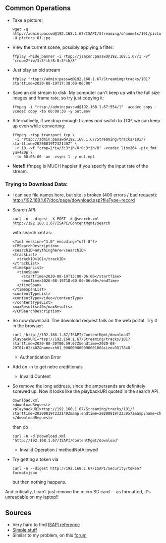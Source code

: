## Common Operations

* Take a picture:
  ```
  wget -q http://admin:passwd@192.168.1.67/ISAPI/Streaming/channels/101/picture -O picture_01.jpg
  ```

* View the current scene, possibly applying a filter:
	```
	ffplay -hide_banner -i rtsp://jsaxon:passwd@192.168.1.67/1 -vf "crop=2*iw/3:3*ih/8:0:3*ih/8"
	```

* Just play an old stream
	```
	ffplay "rtsp://admin:passwd@192.168.1.67/Streaming/tracks/101?starttime=2020-08-19T17:30:00-06:00"
	```

* Save an old stream to disk.
	My computer can't keep up with the full size images and frame rate, so try just copying it:
	```
	ffmpeg -i "rtsp://admin:passwd@192.168.1.67:554/1" -acodec copy -vcodec copy -to 00:00:30 -y out.mov
	```

* Alternatively, if we drop enough frames *and* switch to TCP, we can keep up even while converting:
	```
	ffmpeg -rtsp_transport tcp \
     -i "rtsp://admin:passwd@192.168.1.67/Streaming/tracks/101/?starttime=20200819T232140Z" \
     -r 10 -vf "crop=2*iw/3:3*ih/8:0:3*ih/8" -vcodec libx264 -pix_fmt yuv420p \
     -to 00:05:00 -an -vsync 1 -y out.mp4
	```

* **Note!!** ffmpeg is MUCH happier if you specify the input rate of the stream.

### Trying to Download Data:

* I can see file names here, but site is broken (400 errors / bad request):
	http://192.168.1.67/doc/page/download.asp?fileType=record

* Search API:
	```
	curl -n --digest -X POST -d @search.xml http://192.168.1.67/ISAPI/ContentMgmt/search
	```

	with search.xml as:
	```
	<?xml version="1.0" encoding="utf-8"?>
	<CMSearchDescription>
	<searchID>anythinghere</searchID>
	<trackList>
	  <trackID>101</trackID>
	</trackList>
	<timeSpanList>
	  <timeSpan>
	    <startTime>2020-08-19T13:00-06:00</startTime>
	    <endTime>2020-08-19T18:00:00-06:00</endTime>
	  </timeSpan>
	</timeSpanList>
	<contentTypeList>
	<contentType>video</contentType>
	</contentTypeList>
	<maxResults>40</maxResults>
	</CMSearchDescription>
	```

* So now download.  The download request fails on the web portal.  Try it in the browser:
	```
	curl 'http://192.168.1.67/ISAPI/ContentMgmt/download?playbackURI=rtsp://192.168.1.67/Streaming/tracks/101?starttime=2020-08-20T00:59:07Z&endtime=2020-08-20T01:02:40Z&name=ch01_00000000009000100&size=9817848'
	```
	* Authentication Error

* Add on -n to get netrc creditionals
	* Invalid Content
* So remove the long address, since the ampersands are definitely screwed up.  Now it looks like the playbackURI quoted in the search API.
	```
	download.xml
	<downloadRequest>
	<playbackURI>rtsp://192.168.1.67/Streaming/tracks/101/?starttime=20200819T232140Z&amp;endtime=20200819T233957Z&amp;name=ch01_00000000008000000&amp;size=260587520</playbackURI>
	</downloadRequest>
	```

	then do 
	```
	curl -n -d @download.xml 'http://192.168.1.67/ISAPI/ContentMgmt/download'
	```

	* Invalid Operation / methodNotAllowed

* Try getting a token via 
	```
	curl -n --digest http://192.168.1.67/ISAPI/Security/token?format=json
	```

	but then nothing happens.

And critically, I can't just remove the micro SD card -- as formatted, it's unreadable on my laptop!!

## Sources

* Very hard to find [ISAPI reference](http://mega-avr.net/file/programmy/IP-camera/HIKVISION/2.SDK/ISAPI/HIKVISION%20ISAPI_2.5-IPMD%20Service.pdf)
* [Simple stuff](http://www.mie-cctv.co.uk/downloads/rtsp%20and%20http%20urls.pdf)
* Similar to my problem, on this [forum](https://ipcamtalk.com/threads/using-isapi-to-search-and-download-from-sd-card.14966/)



